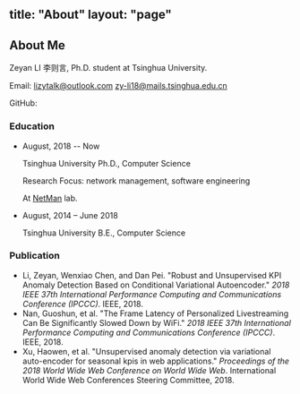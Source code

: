 title: "About"
layout: "page"
---

## About Me

Zeyan LI 李则言, Ph.D. student at Tsinghua University.

Email: [lizytalk@outlook.com](mailto://lizytalk@outlook.com) [zy-li18@mails.tsinghua.edu.cn](mailto://zy-li18@mails.tsinghua.edu.cn)

GitHub: 

### Education

-   August, 2018 -- Now

    Tsinghua University Ph.D., Computer Science 

    Research Focus: network management, software engineering 

    At [NetMan](<https://netman.aiops.org/>) lab.

-   August, 2014 – June 2018

    Tsinghua University B.E., Computer Science

### Publication

-   Li, Zeyan, Wenxiao Chen, and Dan Pei. "Robust and Unsupervised KPI Anomaly Detection Based on Conditional Variational Autoencoder." *2018 IEEE 37th International Performance Computing and Communications Conference (IPCCC)*. IEEE, 2018.
-   Nan, Guoshun, et al. "The Frame Latency of Personalized Livestreaming Can Be Significantly Slowed Down by WiFi." *2018 IEEE 37th International Performance Computing and Communications Conference (IPCCC)*. IEEE, 2018.
-   Xu, Haowen, et al. "Unsupervised anomaly detection via variational auto-encoder for seasonal kpis in web applications." *Proceedings of the 2018 World Wide Web Conference on World Wide Web*. International World Wide Web Conferences Steering Committee, 2018.

